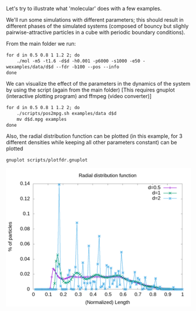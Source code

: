 Let's try to illustrate what 'molecular' does with a few examples.

We'll run some simulations with different parameters; this should result in different phases of the simulated systems (composed of bouncy but slighly pairwise-attractive particles in a cube with periodic boundary conditions).

From the main folder we run:

```
for d in 0.5 0.8 1 1.2 2; do
	./mol -m5 -t1.6 -d$d -h0.001 -p6000 -s1000 -e50 -wexamples/data/d$d --fdr -b100 --pos --info
done
```

We can visualize the effect of the parameters in the dynamics of the system by using the script (again from the main folder)
[This requires gnuplot (interactive plotting program) and ffmpeg (video converter)]

```
for d in 0.5 0.8 1 1.2 2; do
	./scripts/pos2mpg.sh examples/data d$d
	mv d$d.mpg examples
done
```

Also, the radial distribution function can be plotted (in this example, for 3 different densities while keeping all other parameters constant) can be plotted

```
gnuplot scripts/plotfdr.gnuplot
```

![radial distrubution function](examples/fdr-radialdistfunct.png)
